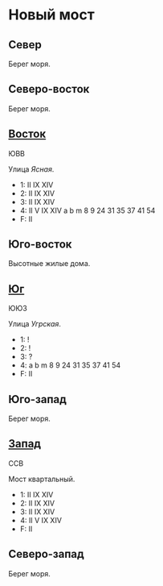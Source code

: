 # Новый мост

## Север

Берег моря.

## Северо-восток

Берег моря.

## [Восток](./550150.md)

ЮВВ

Улица *Ясная*.

* 1:    II  IX  XIV
* 2:    II  IX  XIV
* 3:    II  IX  XIV
* 4:    II  V   IX  XIV
        a   b   m
        8   9   24  31  35  37  41  54
* F:    II

## Юго-восток

Высотные жилые дома.

## [Юг](./530160.md)

ЮЮЗ

Улица *Угрская*.

* 1:    !
* 2:    !
* 3:    ?
* 4:    a   b   m
        8   9   24  31  35  37  41  54
* F:    II

## Юго-запад

Берег моря.

## [Запад](./520150.md)

ССВ

Мост квартальный.

* 1:    II  IX  XIV
* 2:    II  IX  XIV
* 3:    II  IX  XIV
* 4:    II  V   IX  XIV
* F:    II

## Северо-запад

Берег моря.
